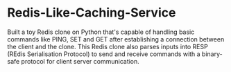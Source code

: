 # Redis-Like-Caching-Service
Built a toy Redis clone on Python that's capable of handling basic commands like PING, SET and GET after establishing a connection between the client and the clone. This Redis clone also parses inputs into RESP (REdis Serialisation Protocol) to send and receive commands with a binary-safe protocol for client server communication.
